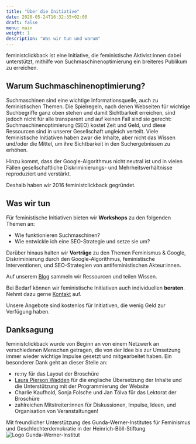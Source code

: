 ```yaml
---
title: "Über die Initiative"
date: 2020-05-24T16:32:35+02:00
draft: false
menu: main
weight: 1
description: "Was wir tun und warum"
---
```


feministclickback ist eine Initiative, die feministische Aktivist:innen dabei unterstützt, mithilfe von Suchmaschinenoptimierung ein breiteres Publikum zu erreichen.

## Warum Suchmaschinenoptimierung?
Suchmaschinen sind eine wichtige Informationsquelle, auch zu feministischen Themen. Die Spielregeln, nach denen Webseiten für wichtige Suchbegriffe ganz oben stehen und damit Sichtbarkeit erreichen, sind jedoch nicht für alle transparent und auf keinen Fall sind sie gerecht: Suchmaschinenoptimierung (SEO) kostet Zeit und Geld, und diese Ressourcen sind in unserer Gesellschaft ungleich verteilt. Viele feministische Initiativen haben zwar die Inhalte, aber nicht das Wissen und/oder die Mittel, um ihre Sichtbarkeit in den Suchergebnissen zu erhöhen.

Hinzu kommt, dass der Google-Algorithmus nicht neutral ist und in vielen Fällen gesellschaftliche Diskriminierungs- und Mehrheitsverhältnisse reproduziert und verstärkt.

Deshalb haben wir 2016 feministclickback gegründet.

## Was wir tun
Für feministische Initiativen bieten wir **Workshops** zu den folgenden Themen an:
- Wie funktionieren Suchmaschinen?
- Wie entwickle ich eine SEO-Strategie und setze sie um?

Darüber hinaus halten wir **Vorträge** zu den Themen Feminismus & Google, Diskriminierung durch den Google-Algorithmus, feministische Interventionen, und SEO-Strategien von antifeministischen Akteur:innen.

Auf unserem [Blog](/blog/) sammeln wir Ressourcen und teilen Wissen.

Bei Bedarf können wir feministische Initiativen auch individuellen **beraten**. Nehmt dazu gerne [Kontakt]((/kontakt/)) auf.

Unsere Angebote sind kostenlos für Initiativen, die wenig Geld zur Verfügung haben.


## Danksagung

feministclickback wurde von Beginn an von einem Netzwerk an verschiedenen Menschen getragen, die von der Idee bis zur Umsetzung immer wieder wichtige Impulse gesetzt und mitgearbeitet haben. Ein besonderer Dank geht an dieser Stelle an:

- re:ny für das Layout der Broschüre
- [Laura Pierson Wadden](https://lpw.io) für die englische Übersetzung der Inhalte und die Unterstützung mit der Programmierung der Website
- Charlie Kaufhold, Sonja Folsche und Jan Tölva für das Lektorat der Broschüre
- zahlreichen Mitstreiter:innen für Diskussionen, Impulse, Ideen, und Organisation von Veranstaltungen!

Mit freundlicher Unterstützung des Gunda-Werner-Institutes für Feminismus und Geschlechterdemokratie in der Heinrich-Böll-Stiftung
![Logo Gunda-Werner-Institut](/images/gunda-werner-institut-logo.jpg#small)
